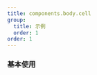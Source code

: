 ```yaml
---
title: components.body.cell
group:
  title: 示例
  order: 1
order: 1
---
```


### 基本使用

<code src="../examples/components.tsx"></code>
